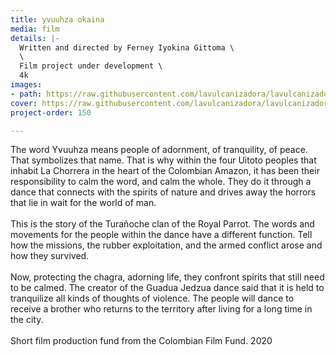 ```yaml
---
title: yvuuhza okaina
media: film
details: |-
  Written and directed by Ferney Iyokina Gittoma \
  \
  Film project under development \
  4k
images:
- path: https://raw.githubusercontent.com/lavulcanizadora/lavulcanizadora/main/uploads/project-covers/yvuuhza-okaina-cover.png
cover: https://raw.githubusercontent.com/lavulcanizadora/lavulcanizadora/main/uploads/project-covers/yvuuhza-okaina-cover.png
project-order: 150

---
```

The word Yvuuhza means people of adornment, of tranquility, of peace. That symbolizes that name. That is why within the four Uitoto peoples that inhabit La Chorrera in the heart of the Colombian Amazon, it has been their responsibility to calm the word, and calm the whole. They do it through a dance that connects with the spirits of nature and drives away the horrors that lie in wait for the world of man. <br> <br> This is the story of the Turañoche clan of the Royal Parrot. The words and movements for the people within the dance have a different function. Tell how the missions, the rubber exploitation, and the armed conflict arose and how they survived. <br> <br> Now, protecting the chagra, adorning life, they confront spirits that still need to be calmed. The creator of the Guadua Jedzua dance said that it is held to tranquilize all kinds of thoughts of violence. The people will dance to receive a brother who returns to the territory after living for a long time in the city. <br> <br> Short film production fund from the Colombian Film Fund. 2020
